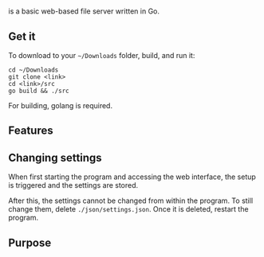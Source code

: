 # <Name>

<Name> is a basic web-based file server written in Go. 

## Get it

To download <Name> to your `~/Downloads` folder, build, and run it:

```
cd ~/Downloads
git clone <link>
cd <link>/src
go build && ./src
```



For building, golang is required. 

## Features


## Changing settings

When first starting the program and accessing the web interface, the setup is triggered and the settings are stored.

After this, the settings cannot be changed from within the program. To still change them, delete `./json/settings.json`. Once it is deleted, restart the program. 

## Purpose

